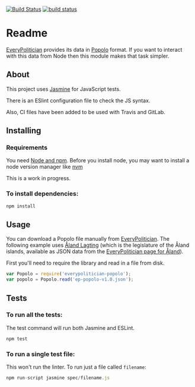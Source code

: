 [![Build Status](https://travis-ci.org/octopusinvitro/everypolitician-popolo-npm.svg?branch=master)](https://travis-ci.org/octopusinvitro/everypolitician-popolo-npm)
[![build status](https://gitlab.com/octopusinvitro/everypolitician-popolo-npm/badges/master/build.svg)](https://gitlab.com/octopusinvitro/everypolitician-popolo-npm/commits/master)


# Readme

[EveryPolitician](http://everypolitician.org/) provides its data in [Popolo](http://www.popoloproject.com/) format.
If you want to interact with this data from Node then this module makes that task simpler.


## About

This project uses [Jasmine](http://jasmine.github.io/) for JavaScript tests.

There is an ESlint configuration file to check the JS syntax.

Also, CI files have been added to be used with Travis and GitLab.


## Installing

### Requirements

You need [Node and npm](https://docs.npmjs.com/getting-started/installing-node).
Before you install node, you may want to install a node version manager like [nvm](https://github.com/creationix/nvm)

This is a work in progress.


### To install dependencies:

```js
npm install
```



## Usage

You can download a Popolo file manually from [EveryPolitician](http://everypolitician.org/). The following example uses [Åland Lagting](https://github.com/everypolitician/everypolitician-data/raw/master/data/Aland/Lagting/ep-popolo-v1.0.json) (which is the legislature of the Åland islands,
available as JSON data from the
[EveryPolitician page for Åland](http://everypolitician.org/aland/)).

First you'll need to require the library and read in a file from disk.

```js
var Popolo = require('everypolitician-popolo');
var popolo = Popolo.read('ep-popolo-v1.0.json');
```


## Tests

### To run all the tests:

The test command will run both Jasmine and ESLint.

```js
npm test
```

### To run a single test file:

This won't run the linter. To run just a file called `filename`:

```js
npm run-script jasmine spec/filename.js
```
